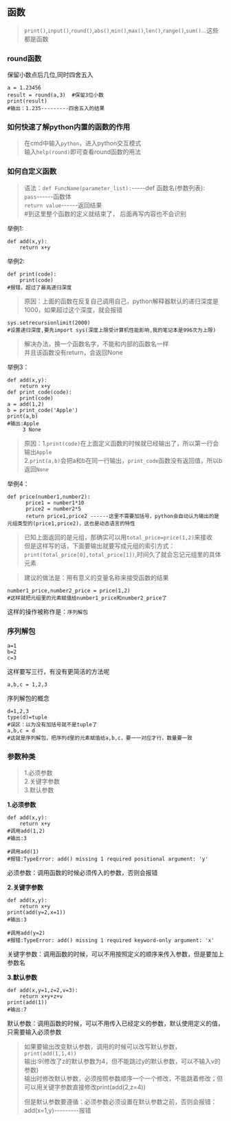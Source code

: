 
## 函数
>`print()`,`input()`,`round()`,`abs()`,`min()`,`max()`,`len()`,`range()`,`sum()`...这些都是函数

### round函数
保留小数点后几位,同时四舍五入

    a = 1.23456
    result = round(a,3)  #保留3位小数
    print(result)
    #输出：1.235---------四舍五入的结果

### 如何快速了解python内置的函数的作用
>在cmd中输入`python`，进入python交互模式  
输入`help(round)`即可查看round函数的用法

### 如何自定义函数
>语法：`def FuncName(parameter_list):`-----def 函数名(参数列表):  
 	        `pass`------函数体  
  	        `return value`------返回结果  
            #到这里整个函数的定义就结束了，  后面再写内容也不会识别

举例1:

    def add(x,y):
	    return x+y

举例2:

    def print(code):
        print(code)
    #报错，超过了最高递归深度
>原因：上面的函数在反复自己调用自己，python解释器默认的递归深度是1000，如果超过这个深度，就会报错

    sys.setrecursionlimit(2000)
    #设置递归深度,要先import sys(深度上限受计算机性能影响,我的笔记本是996次为上限)

>解决办法，换一个函数名字，不能和内部的函数名一样  
>并且该函数没有return，会返回None

举例3：

    def add(x,y):
    	return x+y
    def print_code(code):
        print(code)
    a = add(1,2)
    b = print_code('Apple')
    print(a,b)
    #输出:Apple
         3 None
>原因：1.`print(code)`在上面定义函数的时候就已经输出了，所以第一行会输出`Apple`  
      2.`print(a,b)`会把a和b在同一行输出，`print_code`函数没有返回值，所以b返回`None`

举例4：

    def price(number1,number2):
          price1 = number1*10
          price2 = number2*5
          return price1,price2 ------这里不需要加括号，python会自动认为输出的是元组类型的(price1,price2)，这也是动态语言的特性
>已知上面返回的是元组，那确实可以用`total_price=price(1,2)`来接收  
> 但是这样写的话，下面要输出就要写成元组的索引方式：`print(total_price[0],total_price[1])`,时间久了就会忘记元组里的具体元素

>建议的做法是：用有意义的变量名称来接受函数的结果

    number1_price,number2_price = price(1,2)
    #这样就把元组里的元素赋值给number1_price和number2_price了
这样的操作被称作是：`序列解包`

### 序列解包

    a=1
    b=2
    c=3
这样要写三行，有没有更简洁的方法呢
    
    a,b,c = 1,2,3
序列解包的概念

    d=1,2,3
    type(d)=tuple
    #误区：以为没有加括号就不是tuple了
    a,b,c = d
    #这就是序列解包，把序列d里的元素赋值给a,b,c，要一一对应才行，数量要一致

### 参数种类
>1.必须参数  
2.关键字参数  
3.默认参数

**1.必须参数**

    def add(x,y):
        return x+y
    #调用add(1,2)
    #输出:3

    #调用add(1)
    #报错:TypeError: add() missing 1 required positional argument: 'y'
必须参数：调用函数的时候必须传入的参数，否则会报错

**2.关键字参数**

    def add(x,y):
        return x+y
    print(add(y=2,x=1))
    #输出:3

    #调用add(y=2)
    #报错:TypeError: add() missing 1 required keyword-only argument: 'x'
关键字参数：调用函数的时候，可以不用按照定义的顺序来传入参数，但是要加上参数名

**3.默认参数**

    def add(x,y=1,z=2,v=3):
        return x+y+z+v
    print(add(1))
    #输出:7
默认参数：调用函数的时候，可以不用传入已经定义的参数，默认使用定义的值，只需要输入必须参数

>如果要输出改变默认参数，调用的时候可以改写默认参数，`print(add(1,1,4))`  
>输出:9(修改了z的默认参数为4，但不能跳过y的默认参数，可以不输入v的参数)    
>输出时修改默认参数，必须按照参数顺序一个一个修改，不能跳着修改；但可以用关键字参数直接修改print(add(2,z=4))  
> 
>但是默认参数要遵循：必须参数必须设置在默认参数之前，否则会报错：add(x=1,y)---------报错
